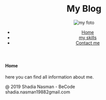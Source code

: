 <!DOCTYPE html>
<html lang="en">
    <head>
        <meta charset="utf-8"> 
        <meta name="viewport" content="width=device-width, initial-scale=1">
        <meta http-equiv="X-UA-Compatible" content="ie=edge">
        <link rel="icon" href="img/myicon.ico">
        <title>home</title>
    </head>
<body>
    <header >
        <h1>My Blog</h1>
        <img src="https://encrypted-tbn0.gstatic.com/images?q=tbn:ANd9GcQyCDNR7KvW0IL3GU0Mp3uAc2WfpDmV5vIBC62YaRR4dgA2t2h4" alt="my foto">
<nav >
        <ul>
          <li><a href="home.md">Home</a></li>
          <li><a href="myskills.md">my skills</a></li>
          <li><a href="contactme.md">Contact me</a></li>
        </ul>
      </nav>
</header>
<article>
  <h4>Home</h4>
  <p>here you can find all information about me.</p>
</article>
<footer>
    <p>@ 2019 Shadia Nasman - BeCode <br> shadia.nasman19882gmail.com  </p>
</footer>
</body>
</html>
